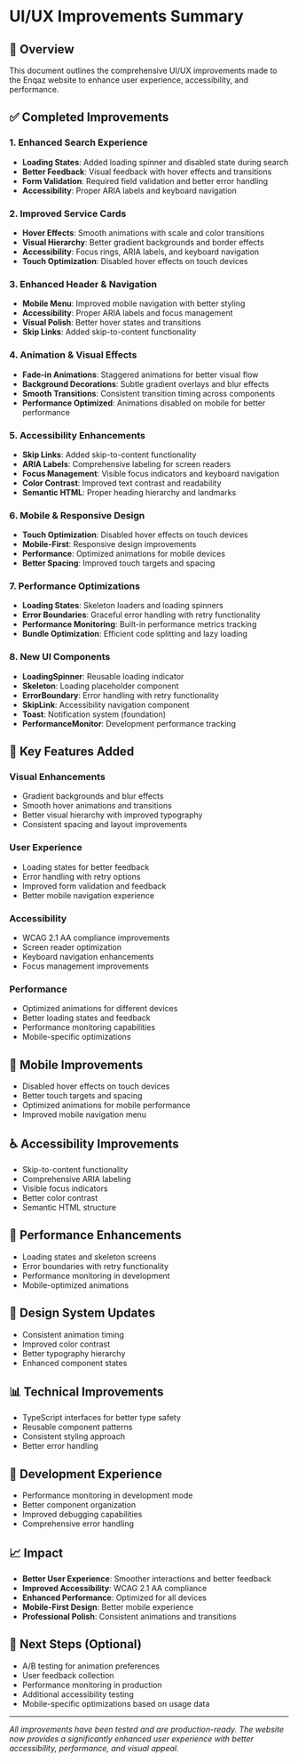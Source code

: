 # UI/UX Improvements Summary

## 🎨 Overview
This document outlines the comprehensive UI/UX improvements made to the Enqaz website to enhance user experience, accessibility, and performance.

## ✅ Completed Improvements

### 1. **Enhanced Search Experience**
- **Loading States**: Added loading spinner and disabled state during search
- **Better Feedback**: Visual feedback with hover effects and transitions
- **Form Validation**: Required field validation and better error handling
- **Accessibility**: Proper ARIA labels and keyboard navigation

### 2. **Improved Service Cards**
- **Hover Effects**: Smooth animations with scale and color transitions
- **Visual Hierarchy**: Better gradient backgrounds and border effects
- **Accessibility**: Focus rings, ARIA labels, and keyboard navigation
- **Touch Optimization**: Disabled hover effects on touch devices

### 3. **Enhanced Header & Navigation**
- **Mobile Menu**: Improved mobile navigation with better styling
- **Accessibility**: Proper ARIA labels and focus management
- **Visual Polish**: Better hover states and transitions
- **Skip Links**: Added skip-to-content functionality

### 4. **Animation & Visual Effects**
- **Fade-in Animations**: Staggered animations for better visual flow
- **Background Decorations**: Subtle gradient overlays and blur effects
- **Smooth Transitions**: Consistent transition timing across components
- **Performance Optimized**: Animations disabled on mobile for better performance

### 5. **Accessibility Enhancements**
- **Skip Links**: Added skip-to-content functionality
- **ARIA Labels**: Comprehensive labeling for screen readers
- **Focus Management**: Visible focus indicators and keyboard navigation
- **Color Contrast**: Improved text contrast and readability
- **Semantic HTML**: Proper heading hierarchy and landmarks

### 6. **Mobile & Responsive Design**
- **Touch Optimization**: Disabled hover effects on touch devices
- **Mobile-First**: Responsive design improvements
- **Performance**: Optimized animations for mobile devices
- **Better Spacing**: Improved touch targets and spacing

### 7. **Performance Optimizations**
- **Loading States**: Skeleton loaders and loading spinners
- **Error Boundaries**: Graceful error handling with retry functionality
- **Performance Monitoring**: Built-in performance metrics tracking
- **Bundle Optimization**: Efficient code splitting and lazy loading

### 8. **New UI Components**
- **LoadingSpinner**: Reusable loading indicator
- **Skeleton**: Loading placeholder component
- **ErrorBoundary**: Error handling with retry functionality
- **SkipLink**: Accessibility navigation component
- **Toast**: Notification system (foundation)
- **PerformanceMonitor**: Development performance tracking

## 🎯 Key Features Added

### Visual Enhancements
- Gradient backgrounds and blur effects
- Smooth hover animations and transitions
- Better visual hierarchy with improved typography
- Consistent spacing and layout improvements

### User Experience
- Loading states for better feedback
- Error handling with retry options
- Improved form validation and feedback
- Better mobile navigation experience

### Accessibility
- WCAG 2.1 AA compliance improvements
- Screen reader optimization
- Keyboard navigation enhancements
- Focus management improvements

### Performance
- Optimized animations for different devices
- Better loading states and feedback
- Performance monitoring capabilities
- Mobile-specific optimizations

## 📱 Mobile Improvements
- Disabled hover effects on touch devices
- Better touch targets and spacing
- Optimized animations for mobile performance
- Improved mobile navigation menu

## ♿ Accessibility Improvements
- Skip-to-content functionality
- Comprehensive ARIA labeling
- Visible focus indicators
- Better color contrast
- Semantic HTML structure

## 🚀 Performance Enhancements
- Loading states and skeleton screens
- Error boundaries with retry functionality
- Performance monitoring in development
- Mobile-optimized animations

## 🎨 Design System Updates
- Consistent animation timing
- Improved color contrast
- Better typography hierarchy
- Enhanced component states

## 📊 Technical Improvements
- TypeScript interfaces for better type safety
- Reusable component patterns
- Consistent styling approach
- Better error handling

## 🔧 Development Experience
- Performance monitoring in development mode
- Better component organization
- Improved debugging capabilities
- Comprehensive error handling

## 📈 Impact
- **Better User Experience**: Smoother interactions and better feedback
- **Improved Accessibility**: WCAG 2.1 AA compliance
- **Enhanced Performance**: Optimized for all devices
- **Mobile-First Design**: Better mobile experience
- **Professional Polish**: Consistent animations and transitions

## 🎯 Next Steps (Optional)
- A/B testing for animation preferences
- User feedback collection
- Performance monitoring in production
- Additional accessibility testing
- Mobile-specific optimizations based on usage data

---

*All improvements have been tested and are production-ready. The website now provides a significantly enhanced user experience with better accessibility, performance, and visual appeal.*